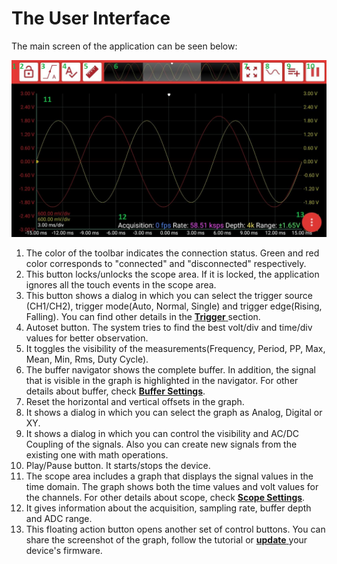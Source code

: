 # The User Interface

The main screen of the application can be seen below:

![](../../../../.gitbook/assets/image%20%2845%29.png)

1. The color of the toolbar indicates the connection status. Green and red color corresponds to "connected" and "disconnected" respectively.
2. This button locks/unlocks the scope area. If it is locked, the application ignores all the touch events in the scope area.
3. This button shows a dialog in which you can select the trigger source \(CH1/CH2\), trigger mode\(Auto, Normal, Single\) and trigger edge\(Rising, Falling\). You can find other details in the [**Trigger** ](scope-settings/trigger.md)section.
4. Autoset button. The system tries to find the best volt/div and time/div values for better observation.
5. It toggles the visibility of the measurements\(Frequency, Period, PP, Max, Mean, Min, Rms, Duty Cycle\).
6. The buffer navigator shows the complete buffer. In addition, the signal that is visible in the graph is highlighted in the navigator. For other details about buffer, check [**Buffer Settings**](buffer-settings.md).
7. Reset the horizontal and vertical offsets in the graph.
8. It shows a dialog in which you can select the graph as Analog, Digital or XY. 
9. It shows a dialog in which you can control the visibility and AC/DC Coupling of the signals. Also you can create new signals from the existing one with math operations. 
10. Play/Pause button. It starts/stops the device. 
11. The scope area includes a graph that displays the signal values in the time domain. The graph shows both the time values and volt values for the channels. For other details about scope, check [**Scope Settings**](scope-settings/).
12. It gives information about the acquisition, sampling rate, buffer depth and ADC range.
13. This floating action button opens another set of control buttons. You can share the screenshot of the graph, follow the tutorial or [**update** ](firmware-update.md)your device's firmware. 



